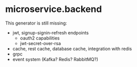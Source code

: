 # microservice.backend

This generator is still missing:

* jwt, signup-signin-refresh endpoints
    * oauth2 capabilities
    * jwt-secret-over-rsa
* cache, rest cache, database cache, integration with redis
* grpc
* event system (Kafka? Redis? RabbitMQ?)
